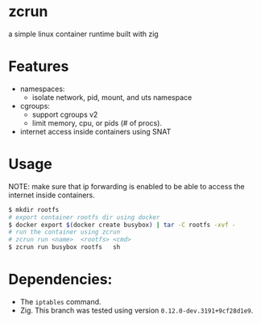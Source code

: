 # zcrun
a simple linux container runtime built with zig


# Features
- namespaces:
  - isolate network, pid, mount, and uts namespace
- cgroups:
  - support cgroups v2
  - limit memory, cpu, or pids (# of procs).
- internet access inside containers using SNAT

# Usage
NOTE: make sure that ip forwarding is enabled to be able to access the internet inside containers.

```sh
$ mkdir rootfs
# export container rootfs dir using docker
$ docker export $(docker create busybox) | tar -C rootfs -xvf -
# run the container using zcrun
# zcrun run <name>  <rootfs> <cmd>
$ zcrun run busybox rootfs   sh
```

# Dependencies:
- The `iptables` command.
- Zig. This branch was tested using version `0.12.0-dev.3191+9cf28d1e9`.

